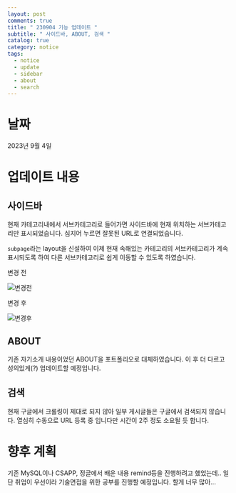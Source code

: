 ```yaml
---
layout: post
comments: true
title: " 230904 기능 업데이트 "
subtitle: " 사이드바, ABOUT, 검색 "
catalog: true
category: notice
tags:
  - notice
  - update
  - sidebar
  - about
  - search
---
```


# 날짜

2023년 9월 4일

# 업데이트 내용

## 사이드바

현재 카테고리내에서 서브카테고리로 들어가면 사이드바에 현재 위치하는 서브카테고리만 표시되었습니다. 심지어 누르면 잘못된 URL로 연결되었습니다.

`subpage`라는 layout을 신설하여 이제 현재 속해있는 카테고리의 서브카테고리가 계속 표시되도록 하여 다른 서브카테고리로 쉽게 이동할 수 있도록 하였습니다.

변경 전

![변경전](https://github.com/junsoopooh/junsoopooh.github.io/blob/master/img/notice230904-1.png?raw=true)

변경 후

![변경후](https://github.com/junsoopooh/junsoopooh.github.io/blob/master/img/notice230904-2.png?raw=true)

## ABOUT

기존 자기소개 내용이었던 ABOUT을 포트폴리오로 대체하였습니다. 이 후 더 다르고 성의있게(?) 업데이트할 예정입니다.

## 검색

현재 구글에서 크롤링이 제대로 되지 않아 일부 게시글들은 구글에서 검색되지 않습니다. 열심히 수동으로 URL 등록 중 입니다만 시간이 2주 정도 소요될 듯 합니다.

# 향후 계획

기존 MySQL이나 CSAPP, 정글에서 배운 내용 remind등을 진행하려고 했었는데.. 일단 취업이 우선이라 기술면접을 위한 공부를 진행할 예정입니다. 할게 너무 많아...
